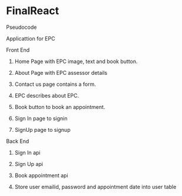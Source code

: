 # FinalReact

Pseudocode

Applicattion for EPC

Front End

1. Home Page with EPC image, text and book button.

2. About Page with EPC assessor details

3. Contact us page contains a form.

4. EPC describes about EPC.

5. Book button to book an appointment.

6. Sign In page to signin

7. SignUp page to signup


Back End

1. Sign In api

2. Sign Up api

3. Book appointment api

4. Store user emailid, password and appointment date into user table
